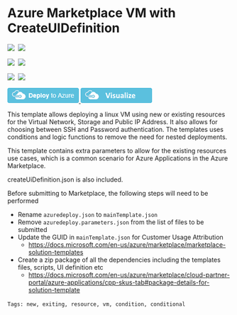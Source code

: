 # Azure Marketplace VM with CreateUIDefinition

<IMG SRC="https://azbotstorage.blob.core.windows.net/badges/100-marketplace-sample/PublicLastTestDate.svg" />&nbsp;
<IMG SRC="https://azbotstorage.blob.core.windows.net/badges/100-marketplace-sample/PublicDeployment.svg" />&nbsp;

<IMG SRC="https://azbotstorage.blob.core.windows.net/badges/100-marketplace-sample/FairfaxLastTestDate.svg" />&nbsp;
<IMG SRC="https://azbotstorage.blob.core.windows.net/badges/100-marketplace-sample/FairfaxDeployment.svg" />&nbsp;

<IMG SRC="https://azbotstorage.blob.core.windows.net/badges/100-marketplace-sample/BestPracticeResult.svg" />&nbsp;
<IMG SRC="https://azbotstorage.blob.core.windows.net/badges/100-marketplace-sample/CredScanResult.svg" />&nbsp;

<a href="https://portal.azure.com/#create/Microsoft.Template/uri/https%3A%2F%2Fraw.githubusercontent.com%2FAzure%2Fazure-quickstart-templates%2Fmaster%2F100-marketplace-sample%2Fazuredeploy.json" target="_blank">
<img src="https://raw.githubusercontent.com/Azure/azure-quickstart-templates/master/1-CONTRIBUTION-GUIDE/images/deploytoazure.png"/>
</a>
<a href="http://armviz.io/#/?load=https%3A%2F%2Fraw.githubusercontent.com%2FAzure%2Fazure-quickstart-templates%2Fmaster%2F100-marketplace-sample%2Fazuredeploy.json" target="_blank">
<img src="https://raw.githubusercontent.com/Azure/azure-quickstart-templates/master/1-CONTRIBUTION-GUIDE/images/visualizebutton.png"/>
</a>

This template allows deploying a linux VM using new or existing resources for the Virtual Network, Storage and Public IP Address.  It also allows for choosing between SSH and Password authentication.  The templates uses conditions and logic functions to remove the need for nested deployments. 

This template contains extra parameters to allow for the existing resources use cases, which is a common scenario for Azure Applications in the Azure Marketplace.

createUiDefinition.json is also included.

Before submitting to Marketplace, the following steps will need to be performed

- Rename ```azuredeploy.json``` to ```mainTemplate.json```
- Remove ```azuredeploy.parameters.json``` from the list of files to be submitted
- Update the GUID in ```mainTemplate.json``` for Customer Usage Attribution
  - https://docs.microsoft.com/en-us/azure/marketplace/marketplace-solution-templates
- Create a zip package of all the dependencies including the templates files, scripts, UI definition etc
  - https://docs.microsoft.com/en-us/azure/marketplace/cloud-partner-portal/azure-applications/cpp-skus-tab#package-details-for-solution-template 


`Tags: new, exiting, resource, vm, condition, conditional`
